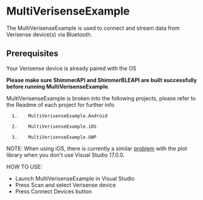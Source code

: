 # MultiVerisenseExample
The MultiVerisenseExample is used to connect and stream data from Verisense device(s) via Bluetooth. 

## Prerequisites
Your Verisense device is already paired with the OS

**Please make sure ShimmerAPI and ShimmerBLEAPI are built successfully before running MultiVerisenseExample**.

MultiVerisenseExample is broken into the following projects, please refer to the Readme of each project for further info

      1.	MultiVerisenseExample.Android
                  
      2.	MultiVerisenseExample.iOS

      3.	MultiVerisenseExample.UWP



NOTE: When using iOS, there is currently a similar [problem](https://developercommunity2.visualstudio.com/t/XamariniOS-getting-FoundationMonoTouch/1610258?space=8) with the plot library when you don't use Visual Studio 17.0.0.

HOW TO USE:
  - Launch MultiVerisenseExample in Visual Studio 
  - Press Scan and select Verisense device
  - Press Connect Devices button
